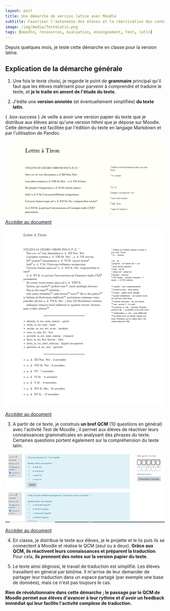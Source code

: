 ```yaml
---
layout: post
title: Une démarche de version latine avec Moodle
subtitle: Favoriser l'autonomie des élèves et la réactivation des connaissances grâce à un environnement numérique
image: /img/media/TexteLatin.png
tags: [moodle, ressources, évaluation, enseignement, test, latin]
---
```


Depuis quelques mois, je teste cette démarche en classe pour la version latine.

## Explication de la démarche générale

1. Une fois le texte choisi, je regarde le point de **grammaire** principal qu'il faut que les élèves maîtrisent pour parvenir à comprendre et traduire le texte, et **je le traite en amont de l'étude du texte**.

2. J'édite une **version annotée** (et éventuellement simplifiée) **du texte latin**.

{ .box-success } Je veille à avoir une version papier du texte que je distribue aux élèves ainsi qu'une version hthml que je dépose sur Moodle. Cette démarche est facilitée par l'édition du texte en langage Markdown et par l'utilisation de Pandoc.

![Texte latin annnoté version HTML](/img/media/TexteLatin.png "Texte latin annnoté version HTML")

[Accéder au document](https://nextcloud.sassolini.fr/index.php/s/ABfWm6eboqzoiqy)

![Texte latin annnoté version PDF](/img/media/texteLatinPDF.png "Texte latin annnoté version PDF")  

[Accéder au document](https://nextcloud.sassolini.fr/index.php/s/wbnbeyKijCNdnMc)

3. A partir de ce texte, je construis **un bref QCM** (10 questions en général) avec l'activité Test de Moodle ; il permet aux élèves de réactiver leurs connaissances grammaticales en analysant des phrases du texte. Certaines questions portent également sur la compréhension du texte latin.

![Extrait du QCM sur le texte latin dans Moodle](/img/media/QCM_Latin.png "Extrait du QCM sur le texte latin dans Moodle")

[Accéder au document](https://nextcloud.sassolini.fr/index.php/s/a8dkFgAEwFwDXnn)

4. En classe, je distribue le texte aux élèves, je le projette et le lis puis ils se connectent à Moodle et réalise le QCM (seul ou à deux). **Grâce aux QCM, ils réactivent leurs connaissances et préparent la traduction**. Pour cela, **ils prennent des notes sur la version papier du texte**.  

5. Le texte ainsi dégrossi, le travail de traduction est simplifié. Les élèves travaillent en général par binôme. Il m'arrive de leur demander de partager leur traduction dans un espace partagé (par exemple une base de données), mais ce n'est pas toujours le cas.

**Rien de révolutionnaire dans cette démarche ; le passage par le QCM de Moodle permet aux élèves d'avancer à leur rythme et d'avoir un feedback immédiat qui leur facilite l'activité complexe de traduction.**
